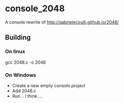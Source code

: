 # console_2048
A console rewrite of http://gabrielecirulli.github.io/2048/

## Building

### On linux
gcc 2048.c -o 2048

### On Windows
* Create a new empty console project
* Add 2048.c
* Run... I think....

